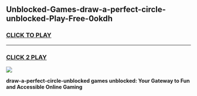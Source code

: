 
## Unblocked-Games-draw-a-perfect-circle-unblocked-Play-Free-0okdh
<h3>
<a href="https://premium76.site?title=draw-a-perfect-circle-unblocked&ref=18A1">CLICK TO PLAY</a></h3>
<hr>

<h3>
<a href="https://premium76.site?title=draw-a-perfect-circle-unblocked&ref=18A1">CLICK 2 PLAY</a>
  
</h3>

<a href="https://premium76.site?title=draw-a-perfect-circle-unblocked&ref=18A1"><img src="https://clearcache.store/games.png"></a>


**draw-a-perfect-circle-unblocked games unblocked: Your Gateway to Fun and Accessible Online Gaming**
